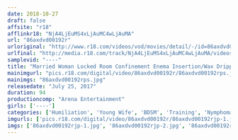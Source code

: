 ```yaml
---
date: 2018-10-27
draft: false
affsite: "r18"
afflinkr18: "NjA4LjEuMS4xLjAuMC4wLjAuMA"
url: "86axdvd00192r"
urloriginal: "http://www.r18.com/videos/vod/movies/detail/-/id=86axdvd00192r"
urlfinal: "http://media.r18.com/track/NjA4LjEuMS4xLjAuMC4wLjAuMA/videos/vod/movies/detail/-/id=86axdvd00192r"
samplevid: "----"
title: "Married Woman Locked Room Confinement Enema Insertion/Wax Dripping/Savage Whipping"
mainimgurl: "pics.r18.com/digital/video/86axdvd00192r/86axdvd00192rps.jpg"
mainimgs: "86axdvd00192rps.jpg"
releasedate: "July 25, 2017"
duration: 94
productioncomp: "Arena Entertainment"
girls: ['----']
categories: ['Humiliation', 'Young Wife', 'BDSM', 'Training', 'Nymphomaniac', 'Confinement', 'Urination', 'Enema', 'Bondage']
imgurls: ['pics.r18.com/digital/video/86axdvd00192r/86axdvd00192rjp-1.jpg', 'pics.r18.com/digital/video/86axdvd00192r/86axdvd00192rjp-2.jpg', 'pics.r18.com/digital/video/86axdvd00192r/86axdvd00192rjp-3.jpg', 'pics.r18.com/digital/video/86axdvd00192r/86axdvd00192rjp-4.jpg', 'pics.r18.com/digital/video/86axdvd00192r/86axdvd00192rjp-5.jpg', 'pics.r18.com/digital/video/86axdvd00192r/86axdvd00192rjp-6.jpg', 'pics.r18.com/digital/video/86axdvd00192r/86axdvd00192rjp-7.jpg', 'pics.r18.com/digital/video/86axdvd00192r/86axdvd00192rjp-8.jpg', 'pics.r18.com/digital/video/86axdvd00192r/86axdvd00192rjp-9.jpg', 'pics.r18.com/digital/video/86axdvd00192r/86axdvd00192rjp-10.jpg', 'pics.r18.com/digital/video/86axdvd00192r/86axdvd00192rjp-11.jpg', 'pics.r18.com/digital/video/86axdvd00192r/86axdvd00192rjp-12.jpg', 'pics.r18.com/digital/video/86axdvd00192r/86axdvd00192rjp-13.jpg', 'pics.r18.com/digital/video/86axdvd00192r/86axdvd00192rjp-14.jpg', 'pics.r18.com/digital/video/86axdvd00192r/86axdvd00192rjp-15.jpg', 'pics.r18.com/digital/video/86axdvd00192r/86axdvd00192rjp-16.jpg', 'pics.r18.com/digital/video/86axdvd00192r/86axdvd00192rjp-17.jpg', 'pics.r18.com/digital/video/86axdvd00192r/86axdvd00192rjp-18.jpg', 'pics.r18.com/digital/video/86axdvd00192r/86axdvd00192rjp-19.jpg', 'pics.r18.com/digital/video/86axdvd00192r/86axdvd00192rjp-20.jpg']
imgs: ['86axdvd00192rjp-1.jpg', '86axdvd00192rjp-2.jpg', '86axdvd00192rjp-3.jpg', '86axdvd00192rjp-4.jpg', '86axdvd00192rjp-5.jpg', '86axdvd00192rjp-6.jpg', '86axdvd00192rjp-7.jpg', '86axdvd00192rjp-8.jpg', '86axdvd00192rjp-9.jpg', '86axdvd00192rjp-10.jpg', '86axdvd00192rjp-11.jpg', '86axdvd00192rjp-12.jpg', '86axdvd00192rjp-13.jpg', '86axdvd00192rjp-14.jpg', '86axdvd00192rjp-15.jpg', '86axdvd00192rjp-16.jpg', '86axdvd00192rjp-17.jpg', '86axdvd00192rjp-18.jpg', '86axdvd00192rjp-19.jpg', '86axdvd00192rjp-20.jpg']
---
```

